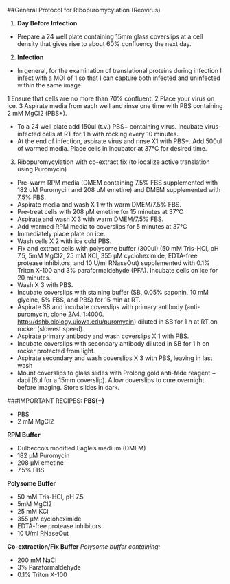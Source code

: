 ##General Protocol for Ribopuromycylation (Reovirus)


1.	**Day Before Infection**
  *	Prepare a 24 well plate containing 15mm glass coverslips at a cell density that gives rise to about 60% confluency the next day. 

2.	**Infection**
  * In general, for the examination of translational proteins during infection I infect with a MOI of 1 so that I can capture both infected and uninfected within the same image.

  1	Ensure that cells are no more than 70% confluent.
  2	Place your virus on ice.
  3	Aspirate media from each well and rinse one time with PBS containing 2 mM MgCl2 (PBS+). 
  *	To a 24 well plate add 150ul (t.v.) PBS+ containing virus. Incubate virus-infected cells at RT for 1 h with rocking every 10 minutes.
  *	At the end of infection, aspirate virus and rinse X1 with PBS+. Add 500ul of warmed media. Place cells in incubator at 37°C for desired time.

3.	Ribopuromycylation with co-extract fix (to localize active translation using Puromycin)

  *	Pre-warm RPM media (DMEM containing 7.5% FBS supplemented with 182 uM Puromycin and 208 uM emetine) and DMEM supplemented with 7.5% FBS.
  *	Aspirate media and wash X 1 with warm DMEM/7.5% FBS.
  *	Pre-treat cells with 208 µM emetine for 15 minutes at 37°C
  *	Aspirate and wash X 3 with warm DMEM/7.5% FBS.
  *	Add warmed RPM media to coverslips for 5 minutes at 37°C
  *	Immediately place plate on ice.
  *	Wash cells X 2 with ice cold PBS.
  *	Fix and extract cells with polysome buffer (300ul) (50 mM Tris-HCl, pH 7.5, 5mM MgCl2, 25 mM KCl, 355 μM cycloheximide, EDTA-free protease inhibitors, and 10 U/ml RNaseOut) supplemented with 0.1% Triton X-100 and 3% paraformaldehyde (PFA). Incubate cells on ice for 20 minutes.
  *	Wash X 3 with PBS.
  *	Incubate coverslips with staining buffer (SB, 0.05% saponin, 10 mM glycine, 5% FBS, and PBS) for 15 min at RT.
  *	Aspirate SB and incubate coverslips with primary antibody (anti-puromycin, clone 2A4, 1:4000. http://dshb.biology.uiowa.edu/puromycin) diluted in SB for 1 h at RT on rocker (slowest speed).
  *	Aspirate primary antibody and wash coverslips X 1 with PBS.
  *	Incubate coverslips with secondary antibody diluted in SB for 1 h on rocker protected from light.
  *	Aspirate secondary and wash coverslips X 3 with PBS, leaving in last wash
  *	Mount coverslips to glass slides with Prolong gold anti-fade reagent + dapi (6ul for a 15mm coverslip). Allow coverslips to cure overnight before imaging. Store slides in dark.


###IMPORTANT RECIPES:
**PBS(+)**
* PBS
* 2 mM MgCl2

**RPM Buffer**
* Dulbecco’s modified Eagle’s medium (DMEM)
* 182 µM Puromycin
* 208 µM emetine
* 7.5% FBS

**Polysome Buffer**
* 50 mM Tris-HCl, pH 7.5 
* 5mM MgCl2
* 25 mM KCl
* 355 μM cycloheximide
* EDTA-free protease inhibitors
* 10 U/ml RNaseOut 
 
**Co-extraction/Fix Buffer**
_Polysome buffer containing:_
* 200 mM NaCl
* 3% Paraformaldehyde
* 0.1% Triton X-100


